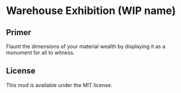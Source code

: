 # Warehouse Exhibition (WIP name)

## Primer

Flaunt the dimensions of your material wealth by displaying it as a monument for all to witness.

## License

This mod is available under the MIT license.

